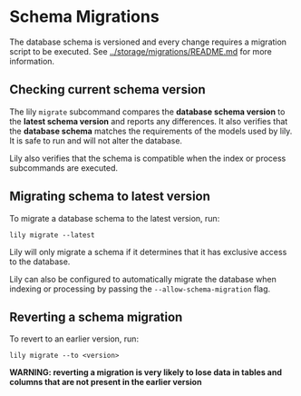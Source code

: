 # Schema Migrations

The database schema is versioned and every change requires a migration script to be executed. See [../storage/migrations/README.md](../storage/migrations/README.md) for more information.

## Checking current schema version

The lily `migrate` subcommand compares the **database schema version** to the **latest schema version** and reports any differences.
It also verifies that the **database schema** matches the requirements of the models used by lily. It is safe to run and will not alter the database.

Lily also verifies that the schema is compatible when the index or process subcommands are executed.

## Migrating schema to latest version

To migrate a database schema to the latest version, run:

    lily migrate --latest

Lily will only migrate a schema if it determines that it has exclusive access to the database. 

Lily can also be configured to automatically migrate the database when indexing or processing by passing the `--allow-schema-migration` flag.

## Reverting a schema migration

To revert to an earlier version, run:

    lily migrate --to <version>

**WARNING: reverting a migration is very likely to lose data in tables and columns that are not present in the earlier version**

